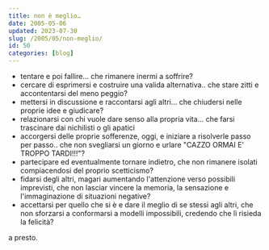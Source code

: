 ```yaml
---
title: non è meglio…
date: 2005-05-06
updated: 2023-07-30
slug: /2005/05/non-meglio/
id: 50
categories: [blog]
---
```


- tentare e poi fallire… che rimanere inermi a soffrire?
- cercare di esprimersi e costruire una valida alternativa.. che stare zitti e accontentarsi del meno peggio?
- mettersi in discussione e raccontarsi agli altri… che chiudersi nelle proprie idee e giudicare?
- relazionarsi con chi vuole dare senso alla propria vita… che farsi trascinare dai nichilisti o gli apatici
- accorgersi delle proprie sofferenze, oggi, e iniziare a risolverle passo per passo.. che non svegliarsi un giorno e urlare "CAZZO ORMAI E' TROPPO TARDI!!!"?
- partecipare ed eventualmente tornare indietro, che non rimanere isolati compiacendosi del proprio scetticismo?
- fidarsi degli altri, magari aumentando l'attenzione verso possibili imprevisti, che non lasciar vincere la memoria, la sensazione e l'immaginazione di situazioni negative?
- accettarsi per quello che si è e dare il meglio di se stessi agli altri, che non sforzarsi a conformarsi a modelli impossibili, credendo che lì risieda la felicità?

a presto.